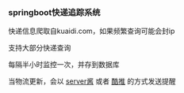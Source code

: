 ### springboot快递追踪系统
 快递信息爬取自kuaidi.com，如果频繁查询可能会封ip
 
 支持大部分快递查询
 
 每隔半小时监控一次，并存到数据库
 
 当物流更新，会以
 [server酱](https://sc.ftqq.com/3.version)
 或者
 [酷推](https://cp.xuthus.cc/) 的方式发送提醒
         
         
 
 
